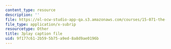 ```yaml
---
content_type: resource
description: ''
file: https://ol-ocw-studio-app-qa.s3.amazonaws.com/courses/15-071-the-analytics-edge-spring-2017/9f177c612b595b75a9ed8a8d9ae0196b_WCb-_SRDzKE.vtt
file_type: application/x-subrip
resourcetype: Other
title: 3play caption file
uid: 9f177c61-2b59-5b75-a9ed-8a8d9ae0196b
---
```

